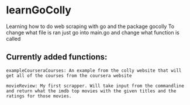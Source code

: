 # learnGoColly
Learning how to do web scraping with go and the package gocolly
To change what file is ran just go into main.go and change what function is called

## Currently added functions:
	exampleCourseraCourses: An example from the colly website that will get all of the courses from the coursera website

	movieReview: My first scrapper. Will take input from the commandline and return what the imdb top movies with the given titles and the ratings for those movies.
